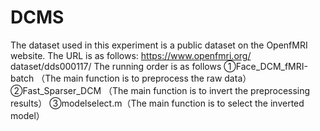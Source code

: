 # DCMS
The dataset used in this experiment is a public dataset on the OpenfMRI website. The URL is as follows: https://www.openfmri.org/ dataset/dds000117/
The running order is as follows
①Face_DCM_fMRI-batch （The main function is to preprocess the raw data）
②Fast_Sparser_DCM （The main function is to invert the preprocessing results）
③modelselect.m（The main function is to select  the inverted model）
